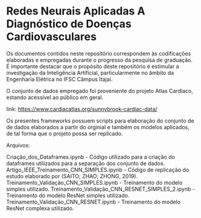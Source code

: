 # Redes Neurais Aplicadas A Diagnóstico de Doenças Cardiovasculares

Os documentos contidos neste repositório correspondem às codificações elaboradas e empregadas durante o progresso da pesquisa de graduação. É importante destacar que o propósito deste repositório é estimular a investigação da Inteligência Artificial, particularmente no âmbito da Engenharia Elétrica no IFSC Câmpus Itajaí.

O conjunto de dados empregado foi proveniente do projeto Atlas Cardíaco, estando acessível ao público em geral.

link: https://www.cardiacatlas.org/sunnybrook-cardiac-data/

Os presentes frameworks possuem scripts para elaboração do conjunto de de dados elaborados a partir do orginial e também os modelos aplicados, de tal forma que o projeto possa ser replicado.

Arquivos:

Criação_dos_Dataframes.ipynb - Código utilizado para a criação do dataframes utilizados para a separação dos conjunto de dados.
Artigo_IEEE_Treinamento_CNN_SIMPLES.ipynb - Código de replicação do estudo elaborado por (SAITO; ZHAO; ZHONG, 2019).
Treinamento_Validação_CNN_SIMPLES.ipynb - Treinamento do modelo simples utilizado.
Treinamento_Validação_CNN_RESNET_SIMPLES_2.ipynb - Treinamento do modelo ResNet simples utilizado.
Treinamento_Validação_CNN_RESNET.ipynb - Treinamento do modelo ResNet complexa utilizado.


